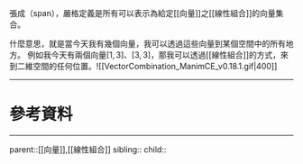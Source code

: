張成（span），嚴格定義是所有可以表示為給定[[向量]]之[[線性組合]]的向量集合。

什麼意思，就是當今天我有幾個向量，我可以透過這些向量到某個空間中的所有地方。
例如我今天有兩個向量$[1,3]、[3,3]$，那我可以透過[[線性組合]]的方式，來到二維空間的任何位置。![[VectorCombination_ManimCE_v0.18.1.gif|400]]

- - -
# 參考資料

- - -
parent::[[向量]],[[線性組合]]
sibling::
child::